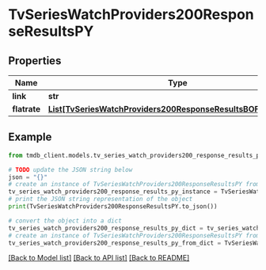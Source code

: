 # TvSeriesWatchProviders200ResponseResultsPY


## Properties

Name | Type | Description | Notes
------------ | ------------- | ------------- | -------------
**link** | **str** |  | [optional] 
**flatrate** | [**List[TvSeriesWatchProviders200ResponseResultsBOFlatrateInner]**](TvSeriesWatchProviders200ResponseResultsBOFlatrateInner.md) |  | [optional] 

## Example

```python
from tmdb_client.models.tv_series_watch_providers200_response_results_py import TvSeriesWatchProviders200ResponseResultsPY

# TODO update the JSON string below
json = "{}"
# create an instance of TvSeriesWatchProviders200ResponseResultsPY from a JSON string
tv_series_watch_providers200_response_results_py_instance = TvSeriesWatchProviders200ResponseResultsPY.from_json(json)
# print the JSON string representation of the object
print(TvSeriesWatchProviders200ResponseResultsPY.to_json())

# convert the object into a dict
tv_series_watch_providers200_response_results_py_dict = tv_series_watch_providers200_response_results_py_instance.to_dict()
# create an instance of TvSeriesWatchProviders200ResponseResultsPY from a dict
tv_series_watch_providers200_response_results_py_from_dict = TvSeriesWatchProviders200ResponseResultsPY.from_dict(tv_series_watch_providers200_response_results_py_dict)
```
[[Back to Model list]](../README.md#documentation-for-models) [[Back to API list]](../README.md#documentation-for-api-endpoints) [[Back to README]](../README.md)



